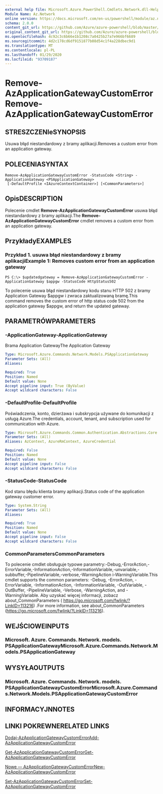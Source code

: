```yaml
---
external help file: Microsoft.Azure.PowerShell.Cmdlets.Network.dll-Help.xml
Module Name: Az.Network
online version: https://docs.microsoft.com/en-us/powershell/module/az.network/remove-azapplicationgatewaycustomerror
schema: 2.0.0
content_git_url: https://github.com/Azure/azure-powershell/blob/master/src/Network/Network/help/Remove-AzApplicationGatewayCustomError.md
original_content_git_url: https://github.com/Azure/azure-powershell/blob/master/src/Network/Network/help/Remove-AzApplicationGatewayCustomError.md
ms.openlocfilehash: 4c92c3c6b66e1b1208c7a0425b27a7e966bf6689
ms.sourcegitcommit: 4d2c178cd6df9151877b08d54c1f4a228dbec9d1
ms.translationtype: MT
ms.contentlocale: pl-PL
ms.lasthandoff: 01/29/2020
ms.locfileid: "93709187"
---
```

# <span data-ttu-id="397f7-101">Remove-AzApplicationGatewayCustomError</span><span class="sxs-lookup"><span data-stu-id="397f7-101">Remove-AzApplicationGatewayCustomError</span></span>

## <span data-ttu-id="397f7-102">STRESZCZENIe</span><span class="sxs-lookup"><span data-stu-id="397f7-102">SYNOPSIS</span></span>
<span data-ttu-id="397f7-103">Usuwa błąd niestandardowy z bramy aplikacji.</span><span class="sxs-lookup"><span data-stu-id="397f7-103">Removes a custom error from an application gateway.</span></span>

## <span data-ttu-id="397f7-104">POLECENIA</span><span class="sxs-lookup"><span data-stu-id="397f7-104">SYNTAX</span></span>

```
Remove-AzApplicationGatewayCustomError -StatusCode <String> -ApplicationGateway <PSApplicationGateway>
 [-DefaultProfile <IAzureContextContainer>] [<CommonParameters>]
```

## <span data-ttu-id="397f7-105">Opis</span><span class="sxs-lookup"><span data-stu-id="397f7-105">DESCRIPTION</span></span>
<span data-ttu-id="397f7-106">Polecenie cmdlet **Remove-AzApplicationGatewayCustomError** usuwa błąd niestandardowy z bramy aplikacji.</span><span class="sxs-lookup"><span data-stu-id="397f7-106">The **Remove-AzApplicationGatewayCustomError** cmdlet removes a custom error from an application gateway.</span></span>

## <span data-ttu-id="397f7-107">Przykłady</span><span class="sxs-lookup"><span data-stu-id="397f7-107">EXAMPLES</span></span>

### <span data-ttu-id="397f7-108">Przykład 1. usuwa błąd niestandardowy z bramy aplikacji</span><span class="sxs-lookup"><span data-stu-id="397f7-108">Example 1: Removes custom error from an application gateway</span></span>
```
PS C:\> $updatedgateway = Remove-AzApplicationGatewayCustomError -ApplicationGateway $appgw -StatusCode HttpStatus502
```

<span data-ttu-id="397f7-109">To polecenie usuwa błąd niestandardowy kodu stanu HTTP 502 z bramy Application Gateway $appgw i zwraca zaktualizowaną bramę.</span><span class="sxs-lookup"><span data-stu-id="397f7-109">This command removes the custom error of http status code 502 from the application gateway $appgw, and return the updated gateway.</span></span>

## <span data-ttu-id="397f7-110">PARAMETRÓW</span><span class="sxs-lookup"><span data-stu-id="397f7-110">PARAMETERS</span></span>

### <span data-ttu-id="397f7-111">-ApplicationGateway</span><span class="sxs-lookup"><span data-stu-id="397f7-111">-ApplicationGateway</span></span>
<span data-ttu-id="397f7-112">Brama Application Gateway</span><span class="sxs-lookup"><span data-stu-id="397f7-112">The Application Gateway</span></span>

```yaml
Type: Microsoft.Azure.Commands.Network.Models.PSApplicationGateway
Parameter Sets: (All)
Aliases:

Required: True
Position: Named
Default value: None
Accept pipeline input: True (ByValue)
Accept wildcard characters: False
```

### <span data-ttu-id="397f7-113">-DefaultProfile</span><span class="sxs-lookup"><span data-stu-id="397f7-113">-DefaultProfile</span></span>
<span data-ttu-id="397f7-114">Poświadczenia, konto, dzierżawa i subskrypcja używane do komunikacji z usługą Azure.</span><span class="sxs-lookup"><span data-stu-id="397f7-114">The credentials, account, tenant, and subscription used for communication with Azure.</span></span>

```yaml
Type: Microsoft.Azure.Commands.Common.Authentication.Abstractions.Core.IAzureContextContainer
Parameter Sets: (All)
Aliases: AzContext, AzureRmContext, AzureCredential

Required: False
Position: Named
Default value: None
Accept pipeline input: False
Accept wildcard characters: False
```

### <span data-ttu-id="397f7-115">-StatusCode</span><span class="sxs-lookup"><span data-stu-id="397f7-115">-StatusCode</span></span>
<span data-ttu-id="397f7-116">Kod stanu błędu klienta bramy aplikacji.</span><span class="sxs-lookup"><span data-stu-id="397f7-116">Status code of the application gateway customer error.</span></span>

```yaml
Type: System.String
Parameter Sets: (All)
Aliases:

Required: True
Position: Named
Default value: None
Accept pipeline input: False
Accept wildcard characters: False
```

### <span data-ttu-id="397f7-117">CommonParameters</span><span class="sxs-lookup"><span data-stu-id="397f7-117">CommonParameters</span></span>
<span data-ttu-id="397f7-118">To polecenie cmdlet obsługuje typowe parametry:-Debug,-ErrorAction,-ErrorVariable,-InformationAction,-InformationVariable,-unvariable,-subbuffer,-PipelineVariable,-verbose,-WarningAction i-WarningVariable.</span><span class="sxs-lookup"><span data-stu-id="397f7-118">This cmdlet supports the common parameters: -Debug, -ErrorAction, -ErrorVariable, -InformationAction, -InformationVariable, -OutVariable, -OutBuffer, -PipelineVariable, -Verbose, -WarningAction, and -WarningVariable.</span></span> <span data-ttu-id="397f7-119">Aby uzyskać więcej informacji, zobacz about_CommonParameters ( https://go.microsoft.com/fwlink/?LinkID=113216) .</span><span class="sxs-lookup"><span data-stu-id="397f7-119">For more information, see about_CommonParameters (https://go.microsoft.com/fwlink/?LinkID=113216).</span></span>

## <span data-ttu-id="397f7-120">WEJŚCIOWE</span><span class="sxs-lookup"><span data-stu-id="397f7-120">INPUTS</span></span>

### <span data-ttu-id="397f7-121">Microsoft. Azure. Commands. Network. models. PSApplicationGateway</span><span class="sxs-lookup"><span data-stu-id="397f7-121">Microsoft.Azure.Commands.Network.Models.PSApplicationGateway</span></span>

## <span data-ttu-id="397f7-122">WYSYŁA</span><span class="sxs-lookup"><span data-stu-id="397f7-122">OUTPUTS</span></span>

### <span data-ttu-id="397f7-123">Microsoft. Azure. Commands. Network. models. PSApplicationGatewayCustomError</span><span class="sxs-lookup"><span data-stu-id="397f7-123">Microsoft.Azure.Commands.Network.Models.PSApplicationGatewayCustomError</span></span>

## <span data-ttu-id="397f7-124">INFORMACYJN</span><span class="sxs-lookup"><span data-stu-id="397f7-124">NOTES</span></span>

## <span data-ttu-id="397f7-125">LINKI POKREWNE</span><span class="sxs-lookup"><span data-stu-id="397f7-125">RELATED LINKS</span></span>

[<span data-ttu-id="397f7-126">Dodaj-AzApplicationGatewayCustomError</span><span class="sxs-lookup"><span data-stu-id="397f7-126">Add-AzApplicationGatewayCustomError</span></span>](./Add-AzApplicationGatewayCustomError.md)

[<span data-ttu-id="397f7-127">Get-AzApplicationGatewayCustomError</span><span class="sxs-lookup"><span data-stu-id="397f7-127">Get-AzApplicationGatewayCustomError</span></span>](./Get-AzApplicationGatewayCustomError.md)

[<span data-ttu-id="397f7-128">Nowe — AzApplicationGatewayCustomError</span><span class="sxs-lookup"><span data-stu-id="397f7-128">New-AzApplicationGatewayCustomError</span></span>](./New-AzApplicationGatewayCustomError.md)

[<span data-ttu-id="397f7-129">Set-AzApplicationGatewayCustomError</span><span class="sxs-lookup"><span data-stu-id="397f7-129">Set-AzApplicationGatewayCustomError</span></span>](./Set-AzApplicationGatewayCustomError.md)
